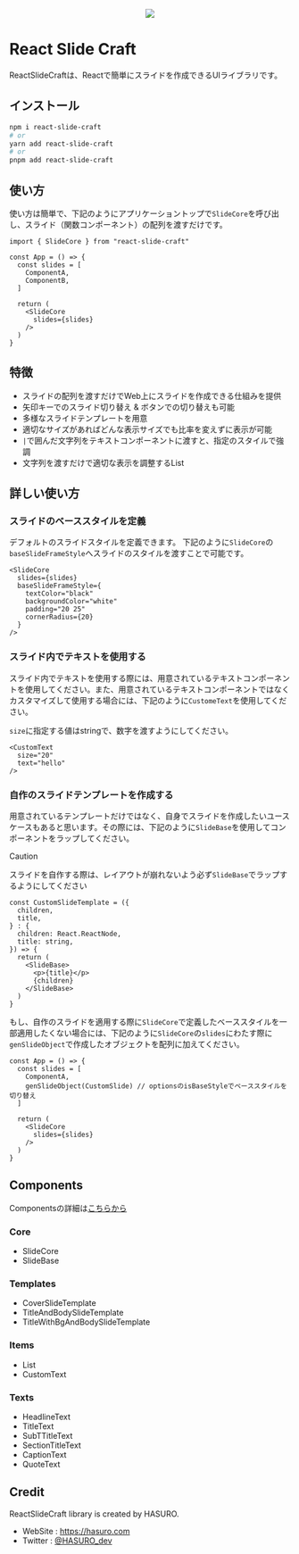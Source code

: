 <p align='center'>
  <img src="https://github.com/user-attachments/assets/67d62b2a-7bc4-4e1e-b59f-75d9c030e711" />
</p>

# React Slide Craft
ReactSlideCraftは、Reactで簡単にスライドを作成できるUIライブラリです。

## インストール
```sh
npm i react-slide-craft
# or
yarn add react-slide-craft
# or
pnpm add react-slide-craft
```

## 使い方
使い方は簡単で、下記のようにアプリケーショントップで`SlideCore`を呼び出し、スライド（関数コンポーネント）の配列を渡すだけです。
```tsx
import { SlideCore } from "react-slide-craft"

const App = () => {
  const slides = [
    ComponentA,
    ComponentB,
  ]

  return (
    <SlideCore
      slides={slides}
    />
  )
}
```

## 特徴
- スライドの配列を渡すだけでWeb上にスライドを作成できる仕組みを提供
- 矢印キーでのスライド切り替え & ボタンでの切り替えも可能
- 多様なスライドテンプレートを用意
- 適切なサイズがあればどんな表示サイズでも比率を変えずに表示が可能
- `|`で囲んだ文字列をテキストコンポーネントに渡すと、指定のスタイルで強調
- 文字列を渡すだけで適切な表示を調整するList

## 詳しい使い方
### スライドのベーススタイルを定義
デフォルトのスライドスタイルを定義できます。
下記のように`SlideCore`の`baseSlideFrameStyle`へスライドのスタイルを渡すことで可能です。
```tsx
<SlideCore
  slides={slides}
  baseSlideFrameStyle={
    textColor="black"
    backgroundColor="white"
    padding="20 25"
    cornerRadius={20}
  }
/>
```

### スライド内でテキストを使用する
スライド内でテキストを使用する際には、用意されているテキストコンポーネントを使用してください。また、用意されているテキストコンポーネントではなくカスタマイズして使用する場合には、下記のように`CustomeText`を使用してください。

`size`に指定する値はstringで、数字を渡すようにしてください。
```tsx
<CustomText
  size="20"
  text="hello"
/>
```

### 自作のスライドテンプレートを作成する
用意されているテンプレートだけではなく、自身でスライドを作成したいユースケースもあると思います。その際には、下記のように`SlideBase`を使用してコンポーネントをラップしてください。
> [!CAUTION]
> スライドを自作する際は、レイアウトが崩れないよう必ず`SlideBase`でラップするようにしてください
```tsx
const CustomSlideTemplate = ({
  children,
  title,
} : {
  children: React.ReactNode,
  title: string,
}) => {
  return (
    <SlideBase>
      <p>{title}</p>
      {children}
    </SlideBase>
  )
}
```

もし、自作のスライドを適用する際に`SlideCore`で定義したベーススタイルを一部適用したくない場合には、下記のように`SlideCore`の`slides`にわたす際に`genSlideObject`で作成したオブジェクトを配列に加えてください。
```tsx
const App = () => {
  const slides = [
    ComponentA,
    genSlideObject(CustomSlide) // optionsのisBaseStyleでベーススタイルを切り替え
  ]

  return (
    <SlideCore
      slides={slides}
    />
  )
}
```

## Components
Componentsの詳細は[こちらから](https://hasuro-r.github.io/react-slide-craft/?path=/docs/components-slidecore--docs)
### Core
- SlideCore
- SlideBase

### Templates
- CoverSlideTemplate
- TitleAndBodySlideTemplate
- TitleWithBgAndBodySlideTemplate

### Items
- List
- CustomText

### Texts
- HeadlineText
- TitleText
- SubTTitleText
- SectionTitleText
- CaptionText
- QuoteText

## Credit
ReactSlideCraft library is created by HASURO.
- WebSite : https://hasuro.com
- Twitter : [@HASURO_dev](https://x.com/HASURO_dev)
